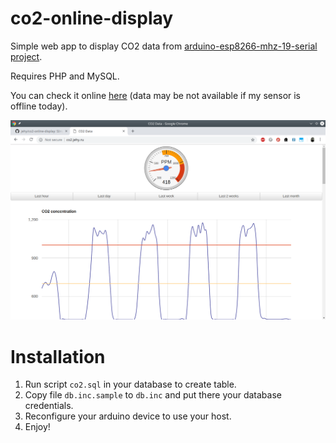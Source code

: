 # co2-online-display
Simple web app to display CO2 data from  [arduino-esp8266-mhz-19-serial project](https://github.com/jehy/arduino-esp8266-mhz-19-serial).

Requires PHP and MySQL.

You can check it online [here](http://co2.jehy.ru/) (data may be not 
available if my sensor is offline today).

![Screenshot](screenshot.png)

# Installation

1. Run script `co2.sql` in your database to create table.
2. Copy file `db.inc.sample` to `db.inc` and put there your database credentials.
3. Reconfigure your arduino device to use your host.
3. Enjoy!
